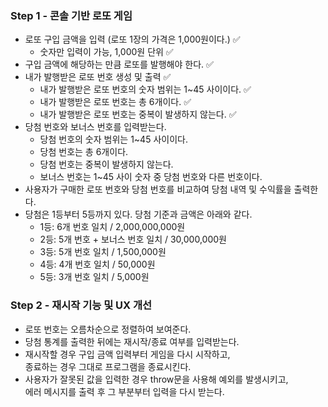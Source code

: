 ### Step 1 - 콘솔 기반 로또 게임

- 로또 구입 금액을 입력 (로또 1장의 가격은 1,000원이다.) ✅
  - 숫자만 입력이 가능, 1,000원 단위 ✅
- 구입 금액에 해당하는 만큼 로또를 발행해야 한다. ✅
- 내가 발행받은 로또 번호 생성 및 출력 ✅
  - 내가 발행받은 로또 번호의 숫자 범위는 1~45 사이이다. ✅
  - 내가 발행받은 로또 번호는 총 6개이다. ✅
  - 내가 발행받은 로또 번호는 중복이 발생하지 않는다. ✅
- 당첨 번호와 보너스 번호를 입력받는다.
  - 당첨 번호의 숫자 범위는 1~45 사이이다.
  - 당첨 번호는 총 6개이다.
  - 당첨 번호는 중복이 발생하지 않는다.
  - 보너스 번호는 1~45 사이 숫자 중 당첨 번호와 다른 번호이다.
- 사용자가 구매한 로또 번호와 당첨 번호를 비교하여 당첨 내역 및 수익률을 출력한다.
- 당첨은 1등부터 5등까지 있다. 당첨 기준과 금액은 아래와 같다.
  - 1등: 6개 번호 일치 / 2,000,000,000원
  - 2등: 5개 번호 + 보너스 번호 일치 / 30,000,000원
  - 3등: 5개 번호 일치 / 1,500,000원
  - 4등: 4개 번호 일치 / 50,000원
  - 5등: 3개 번호 일치 / 5,000원

### Step 2 - 재시작 기능 및 UX 개선

- 로또 번호는 오름차순으로 정렬하여 보여준다.
- 당첨 통계를 출력한 뒤에는 재시작/종료 여부를 입력받는다.
- 재시작할 경우 구입 금액 입력부터 게임을 다시 시작하고,<br/>종료하는 경우 그대로 프로그램을 종료시킨다.
- 사용자가 잘못된 값을 입력한 경우 throw문을 사용해 예외를 발생시키고,<br/>에러 메시지를 출력 후 그 부분부터 입력을 다시 받는다.
